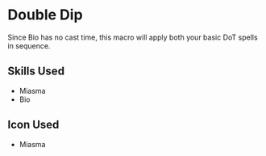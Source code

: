 # Double Dip

Since Bio has no cast time, this macro will apply both your basic DoT spells in sequence. 

## Skills Used

 - Miasma
 - Bio

## Icon Used

 - Miasma